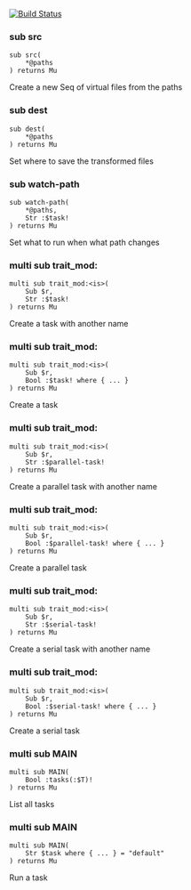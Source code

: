 [![Build Status](https://travis-ci.org/FCO/pulp.svg?branch=master)](https://travis-ci.org/FCO/pulp)

### sub src

```perl6
sub src(
    *@paths
) returns Mu
```

Create a new Seq of virtual files from the paths

### sub dest

```perl6
sub dest(
    *@paths
) returns Mu
```

Set where to save the transformed files

### sub watch-path

```perl6
sub watch-path(
    *@paths,
    Str :$task!
) returns Mu
```

Set what to run when what path changes

### multi sub trait_mod:<is>

```perl6
multi sub trait_mod:<is>(
    Sub $r,
    Str :$task!
) returns Mu
```

Create a task with another name

### multi sub trait_mod:<is>

```perl6
multi sub trait_mod:<is>(
    Sub $r,
    Bool :$task! where { ... }
) returns Mu
```

Create a task

### multi sub trait_mod:<is>

```perl6
multi sub trait_mod:<is>(
    Sub $r,
    Str :$parallel-task!
) returns Mu
```

Create a parallel task with another name

### multi sub trait_mod:<is>

```perl6
multi sub trait_mod:<is>(
    Sub $r,
    Bool :$parallel-task! where { ... }
) returns Mu
```

Create a parallel task

### multi sub trait_mod:<is>

```perl6
multi sub trait_mod:<is>(
    Sub $r,
    Str :$serial-task!
) returns Mu
```

Create a serial task with another name

### multi sub trait_mod:<is>

```perl6
multi sub trait_mod:<is>(
    Sub $r,
    Bool :$serial-task! where { ... }
) returns Mu
```

Create a serial task

### multi sub MAIN

```perl6
multi sub MAIN(
    Bool :tasks(:$T)!
) returns Mu
```

List all tasks

### multi sub MAIN

```perl6
multi sub MAIN(
    Str $task where { ... } = "default"
) returns Mu
```

Run a task

